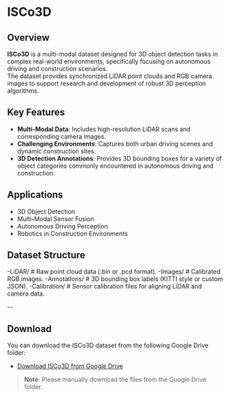 # ISCo3D

## Overview
**ISCo3D** is a multi-modal dataset designed for 3D object detection tasks in complex real-world environments, specifically focusing on autonomous driving and construction scenarios.  
The dataset provides synchronized LiDAR point clouds and RGB camera images to support research and development of robust 3D perception algorithms.

## Key Features
- **Multi-Modal Data**: Includes high-resolution LiDAR scans and corresponding camera images.
- **Challenging Environments**: Captures both urban driving scenes and dynamic construction sites.
- **3D Detection Annotations**: Provides 3D bounding boxes for a variety of object categories commonly encountered in autonomous driving and construction.

## Applications
- 3D Object Detection
- Multi-Modal Sensor Fusion
- Autonomous Driving Perception
- Robotics in Construction Environments
  
## Dataset Structure

-LiDAR/ # Raw point cloud data (.bin or .pcd format).
-Images/ # Calibrated RGB images.
-Annotations/ # 3D bounding box labels (KITTI style or custom JSON).
-Calibration/ # Sensor calibration files for aligning LiDAR and camera data.

--

## Download

You can download the ISCo3D dataset from the following Google Drive folder:

- [Download ISCo3D from Google Drive](https://drive.google.com/drive/folders/1vHrkQ6bmJ6aAc8K9YfH1GwV49tURdmz8?usp=drive_link)

> **Note**: Please manually download the files from the Google Drive folder.
